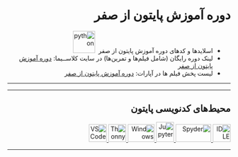 <div dir="rtl" align="right">

#   دوره آموزش پایتون از صفر

<ul dir="rtl">
<li> اسلایدها و کدهای دوره آموزش پایتون از صفر  <a href="https://python.org/"><img src="https://upload.wikimedia.org/wikipedia/commons/thumb/0/0a/Python.svg/1200px-Python.svg.png" alt="python" width="50" height="50"/></a></li>

<li> لینک دوره رایگان (شامل فیلم‌ها و تمرین‌ها) در سایت کلاســیما: <a href="https://klassima.ir/courses/python-from-zero/">دوره آموزش پایتون از صفر</a></li>

<li> لیست پخش فیلم ها در آپارات: <a href="https://www.aparat.com/playlist/4865347">دوره آموزش پایتون از صفر</a></li>
</ul>

---



<hr class="rounded">

## محیط‌های کدنویسی پایتون

<a href="https://www.python.org/">
  <img src="https://upload.wikimedia.org/wikipedia/commons/thumb/8/82/Text-x-python.svg/72px-Text-x-python.svg.png" alt="IDLE" title="IDLE" width="40" height="40"/> </a>
<a href="https://www.spyder-ide.org/">
  <img src="https://upload.wikimedia.org/wikipedia/commons/thumb/7/7e/Spyder_logo.svg/800px-Spyder_logo.svg.png" alt="Spyder" title="Spyder" width="80" height="40"> </a>
<a href="https://jupyter.org/">
  <img src="https://upload.wikimedia.org/wikipedia/commons/thumb/3/38/Jupyter_logo.svg/1200px-Jupyter_logo.svg.png" alt="Jupyter" title="Jupyter" width="40" height="45"/>  </a>
<a href="https://colab.research.google.com/">
  <img src="https://upload.wikimedia.org/wikipedia/commons/thumb/d/d0/Google_Colaboratory_SVG_Logo.svg/2560px-Google_Colaboratory_SVG_Logo.svg.png" alt="Windows Terminal" title="Windows Terminal" width="60" height="40"/> </a>
<a href="https://www.jetbrains.com/pycharm/download/#section=windows">
  <img src="https://encrypted-tbn0.gstatic.com/images?q=tbn:ANd9GcQsdl_WqTx_9yE6TAKcoM6-VE8BSBpJ-5fq2d-l5_Q&s" alt="Thonny" title="Thonny" width="40" height="40"/> </a>
<a href="https://code.visualstudio.com/">
  <img src="https://img.icons8.com/color/48/000000/visual-studio-code-2019.png" alt="VS Code" title="VS Code" width="40" height="40"/>  </a>

<hr class="rounded">

</div>
